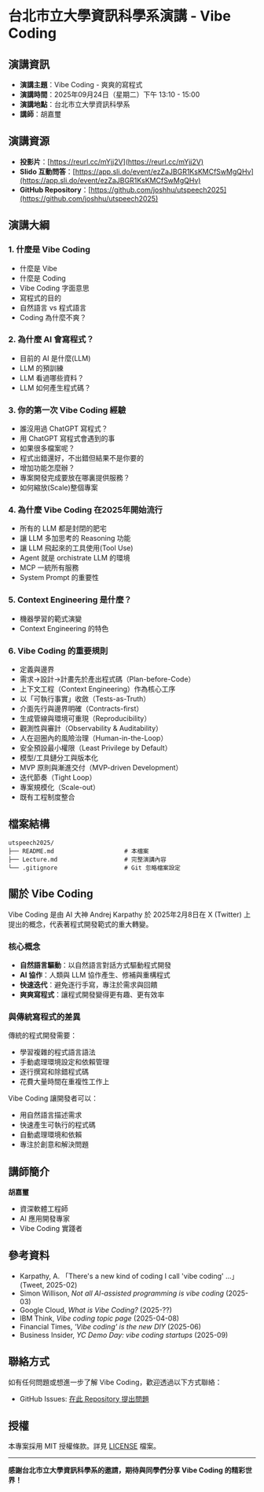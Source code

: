 # 台北市立大學資訊科學系演講 - Vibe Coding

## 演講資訊

- **演講主題**：Vibe Coding - 爽爽的寫程式
- **演講時間**：2025年09月24日（星期二）下午 13:10 - 15:00
- **演講地點**：台北市立大學資訊科學系
- **講師**：胡嘉璽

## 演講資源

- **投影片**：[https://reurl.cc/mYjj2V](https://reurl.cc/mYjj2V)
- **Slido 互動問答**：[https://app.sli.do/event/ezZaJBGR1KsKMCfSwMgQHv](https://app.sli.do/event/ezZaJBGR1KsKMCfSwMgQHv)
- **GitHub Repository**：[https://github.com/joshhu/utspeech2025](https://github.com/joshhu/utspeech2025)

## 演講大綱

### 1. 什麼是 Vibe Coding
- 什麼是 Vibe
- 什麼是 Coding
- Vibe Coding 字面意思
- 寫程式的目的
- 自然語言 vs 程式語言
- Coding 為什麼不爽？

### 2. 為什麼 AI 會寫程式？
- 目前的 AI 是什麼(LLM)
- LLM 的預訓練
- LLM 看過哪些資料？
- LLM 如何產生程式碼？

### 3. 你的第一次 Vibe Coding 經驗
- 誰沒用過 ChatGPT 寫程式？
- 用 ChatGPT 寫程式會遇到的事
- 如果很多檔案呢？
- 程式出錯還好，不出錯但結果不是你要的
- 增加功能怎麼辦？
- 專案開發完成要放在哪裏提供服務？
- 如何縮放(Scale)整個專案

### 4. 為什麼 Vibe Coding 在2025年開始流行
- 所有的 LLM 都是封閉的肥宅
- 讓 LLM 多加思考的 Reasoning 功能
- 讓 LLM 飛起來的工具使用(Tool Use)
- Agent 就是 orchistrate LLM 的環境
- MCP 一統所有服務
- System Prompt 的重要性

### 5. Context Engineering 是什麼？
- 機器學習的範式演變
- Context Engineering 的特色

### 6. Vibe Coding 的重要規則
- 定義與邊界
- 需求→設計→計畫先於產出程式碼（Plan-before-Code）
- 上下文工程（Context Engineering）作為核心工序
- 以「可執行事實」收斂（Tests-as-Truth）
- 介面先行與邊界明確（Contracts-first）
- 生成管線與環境可重現（Reproducibility）
- 觀測性與審計（Observability & Auditability）
- 人在迴圈內的風險治理（Human-in-the-Loop）
- 安全預設最小權限（Least Privilege by Default）
- 模型/工具鏈分工與版本化
- MVP 原則與漸進交付（MVP-driven Development）
- 迭代節奏（Tight Loop）
- 專案規模化（Scale-out）
- 既有工程制度整合

## 檔案結構

```
utspeech2025/
├── README.md                    # 本檔案
├── Lecture.md                   # 完整演講內容
└── .gitignore                   # Git 忽略檔案設定
```

## 關於 Vibe Coding

Vibe Coding 是由 AI 大神 Andrej Karpathy 於 2025年2月8日在 X (Twitter) 上提出的概念，代表著程式開發範式的重大轉變。

### 核心概念
- **自然語言驅動**：以自然語言對話方式驅動程式開發
- **AI 協作**：人類與 LLM 協作產生、修補與重構程式
- **快速迭代**：避免逐行手寫，專注於需求與回饋
- **爽爽寫程式**：讓程式開發變得更有趣、更有效率

### 與傳統寫程式的差異
傳統的程式開發需要：
- 學習複雜的程式語言語法
- 手動處理環境設定和依賴管理
- 逐行撰寫和除錯程式碼
- 花費大量時間在重複性工作上

Vibe Coding 讓開發者可以：
- 用自然語言描述需求
- 快速產生可執行的程式碼
- 自動處理環境和依賴
- 專注於創意和解決問題

## 講師簡介

**胡嘉璽**
- 資深軟體工程師
- AI 應用開發專家
- Vibe Coding 實踐者

## 參考資料

- Karpathy, A. 「There's a new kind of coding I call 'vibe coding' ...」(Tweet, 2025-02)
- Simon Willison, *Not all AI-assisted programming is vibe coding* (2025-03)
- Google Cloud, *What is Vibe Coding?* (2025-??)
- IBM Think, *Vibe coding topic page* (2025-04-08)
- Financial Times, *'Vibe coding' is the new DIY* (2025-06)
- Business Insider, *YC Demo Day: vibe coding startups* (2025-09)

## 聯絡方式

如有任何問題或想進一步了解 Vibe Coding，歡迎透過以下方式聯絡：

- GitHub Issues: [在此 Repository 提出問題](https://github.com/joshhu/utspeech2025/issues)

## 授權

本專案採用 MIT 授權條款。詳見 [LICENSE](LICENSE) 檔案。

---

**感謝台北市立大學資訊科學系的邀請，期待與同學們分享 Vibe Coding 的精彩世界！**


